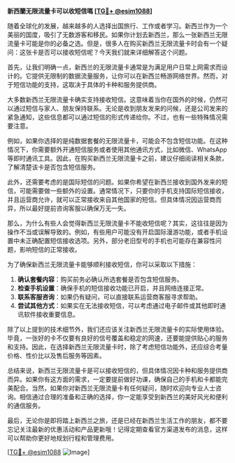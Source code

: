 **新西蘭无限流量卡可以收短信嗎 [[TG💪+ @esim1088](https://t.me/s/esim1088)]**

随着全球化的发展，越来越多的人选择出国旅行、工作或者学习。新西兰作为一个美丽的国度，吸引了无数游客和移民。如果你计划去新西兰，那么一张新西兰无限流量卡可能是你的必备之选。但是，很多人在购买新西兰无限流量卡时会有一个疑问：这张卡是否可以接收短信呢？今天我们就来详细解答这个问题。

首先，让我们明确一点，新西兰的无限流量卡通常是为满足用户日常上网需求而设计的。它提供无限制的数据流量服务，让你可以在新西兰畅游网络世界。然而，对于短信功能的支持，这取决于具体的卡种和服务提供商。

大多数新西兰无限流量卡确实支持接收短信。这意味着当你在国外的时候，仍然可以通过短信与家人、朋友保持联系。无论是收到朋友发来的问候，还是公司发来的紧急通知，这些信息都可以通过短信的形式传递给你。不过，也有一些特殊情况需要注意。

例如，如果你选择的是纯数据套餐的无限流量卡，可能会不包含短信功能。在这种情况下，你需要额外开通短信服务或者使用其他通讯方式，比如微信、WhatsApp等即时通讯工具。因此，在购买新西兰无限流量卡之前，建议仔细阅读相关条款，了解清楚该卡是否包含短信服务。

此外，还需要考虑的是国际短信的问题。如果你希望在新西兰接收到国外发来的短信，可能需要做一些额外的设置。通常情况下，只要你的手机支持国际短信接收，并且运营商允许，就可以正常接收来自其他国家的短信。但具体情况因运营商而异，所以最好提前咨询客服以确保万无一失。

那么，为什么有些人会觉得新西兰无限流量卡不能收短信呢？其实，这往往是因为操作不当或误解导致的。例如，有些用户可能没有开启国际漫游功能，或者手机设置中未正确配置短信接收选项。另外，部分老旧型号的手机也可能存在兼容性问题，影响短信的正常接收。

为了确保新西兰无限流量卡能够顺利接收短信，你可以采取以下措施：

1. **确认套餐内容**：购买前务必确认所选套餐是否包含短信服务。
2. **检查手机设置**：确保手机的短信接收功能已开启，并且网络连接正常。
3. **联系客服咨询**：如果仍有疑问，可以直接联系运营商客服寻求帮助。
4. **尝试其他方式**：如果实在无法接收短信，可以考虑通过电子邮件或其他即时通讯软件接收重要信息。

除了以上提到的技术细节外，我们还应该关注新西兰无限流量卡的实际使用体验。毕竟，一张好的卡不仅要有良好的信号覆盖和稳定的网速，还要能提供贴心的服务和支持。因此，在选择新西兰无限流量卡时，除了考虑短信功能外，还应综合考量价格、性价比以及售后服务等因素。

总结来说，新西兰无限流量卡是可以接收短信的，但具体情况因卡种和服务提供商而异。如果你有这方面的需求，一定要提前做好功课，确保自己的手机和卡都能完美配合。当然，如果你对新西兰无限流量卡有任何疑问，随时欢迎向专业人士咨询。相信通过合理的准备和正确的选择，你一定能享受到新西兰的美好风光和便利的通信服务。

最后，无论你是即将踏上新西兰之旅，还是已经在新西兰生活工作的朋友，都不要忘记关注最新的优惠活动和产品更新哦！记得定期查看官方渠道发布的消息，这样可以帮助你更好地规划行程和管理费用。

[[TG💪+ @esim1088](https://t.me/s/esim1088) ![Image](https://i.postimg.cc/4NQfJmqS/Snipaste-2025-05-13-00-14-12.png)]